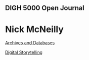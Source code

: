## DIGH 5000 Open Journal
# Nick McNeilly

[Archives and Databases](https://nickmcneilly.github.io/openjournal/OJ1.html)

[Digital Storytelling](https://nickmcneilly.github.io/openjournal/OJ2.html)
